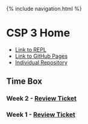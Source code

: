 {% include navigation.html %}

# CSP 3 Home

- [Link to REPL](https://replit.com/@somaditya1/CSP3)
- [Link to GitHub Pages](https://somaditya1.github.io/CSP_3/)
- [Individual Repository](https://github.com/somaditya1/csp_3)


## Time Box

### Week 2 - [Review Ticket](https://github.com/somaditya1/CSP_3/issues/2)

### Week 1 - [Review Ticket](https://github.com/somaditya1/CSP_3/issues/1)
